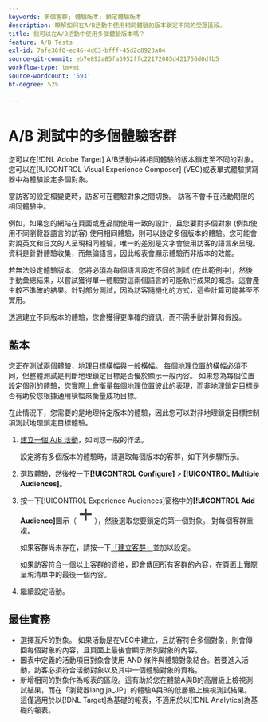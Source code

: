```yaml
---
keywords: 多個客群; 體驗版本; 鎖定體驗版本
description: 瞭解如何在A/B活動中使用相同體驗的版本鎖定不同的受眾區段。
title: 我可以在A/B活動中使用多個體驗版本嗎？
feature: A/B Tests
exl-id: 7afe36f0-ec46-4d63-bfff-45d2c8923a04
source-git-commit: eb7e892a85fa3952ffc22172085d421756d0dfb5
workflow-type: tm+mt
source-wordcount: '593'
ht-degree: 52%

---
```


# A/B 測試中的多個體驗客群

您可以在[!DNL Adobe Target] A/B活動中將相同體驗的版本鎖定至不同的對象。 您可以在[!UICONTROL Visual Experience Composer] (VEC)或表單式體驗撰寫器中為體驗設定多個對象。

當訪客的設定檔變更時，訪客可在體驗對象之間切換。 訪客不會卡在活動期限的相同體驗中。

例如，如果您的網站在頁面或產品間使用一致的設計，且您要對多個對象 (例如使用不同瀏覽器語言的訪客) 使用相同體驗，則可以設定多個版本的體驗。您可能會對說英文和日文的人呈現相同體驗，唯一的差別是文字會使用訪客的語言來呈現。資料是針對體驗收集，而無論語言，因此報表會顯示體驗而非版本的效能。

若無法設定體驗版本，您將必須為每個語言設定不同的測試 (在此範例中)，然後手動彙總結果，以嘗試獲得單一體驗對這兩個語言的可能執行成果的概念。這會產生較不準確的結果。針對部分測試，因為訪客隨機化的方式，這些計算可能甚至不實用。

透過建立不同版本的體驗，您會獲得更準確的資訊，而不需手動計算和假設。

## 藍本

您正在測試兩個體驗，地理目標橫幅與一般橫幅。 每個地理位置的橫幅必須不同，但整體測試是判斷地理鎖定目標是否優於顯示一般內容。 如果您為每個位置設定個別的體驗，您實際上會衡量每個地理位置彼此的表現，而非地理鎖定目標是否有助於您根據通用橫幅來衡量成功目標。

在此情況下，您需要的是地理特定版本的體驗，因此您可以對非地理鎖定目標控制項測試地理鎖定目標體驗。

1. [建立一個 A/B 活動](/help/main/c-activities/t-test-ab/t-test-create-ab/test-create-ab.md)，如同您一般的作法。

   設定將有多個版本的體驗時，請選取每個版本的客群，如下列步驟所示。

1. 選取體驗，然後按一下&#x200B;**[!UICONTROL Configure]** > **[!UICONTROL Multiple Audiences]**。

1. 按一下[!UICONTROL Experience Audiences]窗格中的&#x200B;**[!UICONTROL Add Audience]**&#x200B;圖示（![新增圖示](/help/main/assets/icons/Add.svg)），然後選取您要鎖定的第一個對象。 對每個客群重複。

   如果客群尚未存在，請按一下[「建立客群」](/help/main/c-target/c-audiences/create-audience.md#task_E18BD77A9A8F4ED0AC50569F94556558)並加以設定。

   如果訪客符合一個以上客群的資格，即會傳回所有客群的內容，在頁面上實際呈現清單中的最後一個內容。

1. 繼續設定活動。

## 最佳實務

* 選擇互斥的對象。 如果活動是在VEC中建立，且訪客符合多個對象，則會傳回每個對象的內容，且頁面上最後會顯示所列對象的內容。
* 圖表中定義的活動項目對象會使用 AND 條件與體驗對象結合。若要進入活動，訪客必須符合活動對象以及其中一個體驗對象的資格。
* 新增相同的對象作為報表的區段。這有助於您在體驗A與B的高層級上檢視測試結果，而在「瀏覽器lang ja_JP」的體驗A與B的低層級上檢視測試結果。 這僅適用於以[!DNL Target]為基礎的報表，不適用於以[!DNL Analytics]為基礎的報表。
